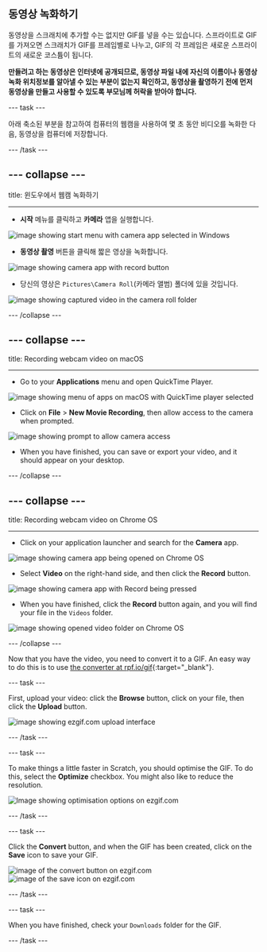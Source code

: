## 동영상 녹화하기

동영상을 스크래치에 추가할 수는 없지만 GIF를 넣을 수는 있습니다. 스프라이트로 GIF를 가져오면 스크래치가 GIF를 프레임별로 나누고, GIF의 각 프레임은 새로운 스프라이트의 새로운 코스튬이 됩니다.

**만들려고 하는 동영상은 인터넷에 공개되므로, 동영상 파일 내에 자신의 이름이나 동영상 녹화 위치정보를 알아낼 수 있는 부분이 없는지 확인하고, 동영상을 촬영하기 전에 먼저 동영상을 만들고 사용할 수 있도록 부모님께 허락을 받아야 합니다.**

--- task ---

아래 축소된 부분을 참고하여 컴퓨터의 웹캠을 사용하여 몇 초 동안 비디오를 녹화한 다음, 동영상을 컴퓨터에 저장합니다.

--- /task ---

--- collapse ---
---

title: 윈도우에서 웹캠 녹화하기

---
- **시작** 메뉴를 클릭하고 **카메라** 앱을 실행합니다.

![image showing start menu with camera app selected in Windows](images/camera-app.png)

- **동영상 촬영** 버튼을 클릭해 짧은 영상을 녹화합니다.

![image showing camera app with record button](images/record-win.png)

- 당신의 영상은 `Pictures\Camera Roll`(카메라 앨범) 폴더에 있을 것입니다.

![image showing captured video in the camera roll folder](images/camera-roll.png)


--- /collapse ---

--- collapse ---
---

title: Recording webcam video on macOS

---
- Go to your **Applications** menu and open QuickTime Player.

![image showing menu of apps on macOS with QuickTime player selected](images/quicktime.png)

- Click on **File** > **New Movie Recording**, then allow access to the camera when prompted.

![image showing prompt to allow camera access](images/allow_cam_macOS.png)

- When you have finished, you can save or export your video, and it should appear on your desktop.


--- /collapse ---

--- collapse ---
---

title: Recording webcam video on Chrome OS

---

- Click on your application launcher and search for the **Camera** app.

![image showing camera app being opened on Chrome OS](images/opencamera.png)

- Select **Video** on the right-hand side, and then click the **Record** button.

![image showing camera app with Record being pressed](images/hitrecord.png)

- When you have finished, click the **Record** button again, and you will find your file in the `Videos` folder.

![image showing opened video folder on Chrome OS](images/videosfolder.png)

--- /collapse ---

Now that you have the video, you need to convert it to a GIF. An easy way to do this is to use [the converter at rpf.io/gif](https://rpf.io/gif){:target="_blank"}.

--- task ---

First, upload your video: click the **Browse** button, click on your file, then click the **Upload** button.

![image showing ezgif.com upload interface](images/ezgif-upload.png)

--- /task ---

--- task ---

To make things a little faster in Scratch, you should optimise the GIF. To do this, select the **Optimize** checkbox. You might also like to reduce the resolution.

![Image showing optimisation options on ezgif.com](images/optimise-gif.png)

--- /task ---

--- task ---

Click the **Convert** button, and when the GIF has been created, click on the **Save** icon to save your GIF.

![image of the convert button on ezgif.com](images/convert_btn.png) ![image of the save icon on ezgif.com](images/save_icon.png)

--- /task ---


--- task ---

When you have finished, check your `Downloads` folder for the GIF.

--- /task ---




